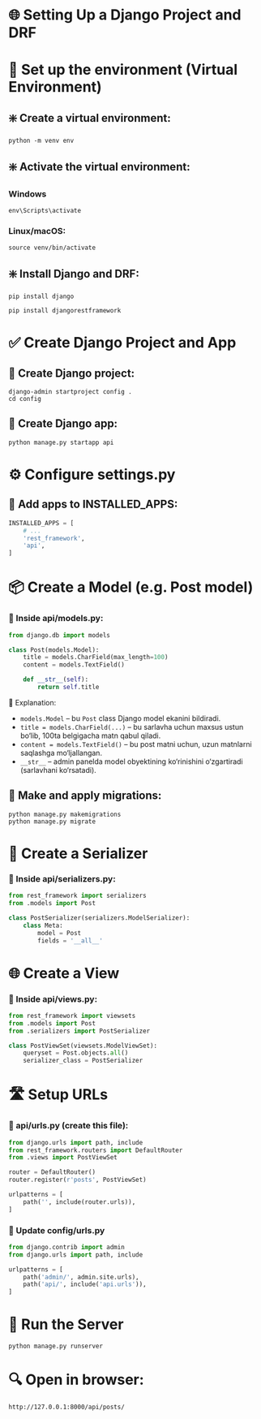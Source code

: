 # 🌐 Setting Up a Django Project and DRF

# 🧩 Set up the environment (Virtual Environment)

## ❇️ Create a virtual environment:

```shell
python -m venv env
```

## ❇️ Activate the virtual environment:
### Windows

```shell
env\Scripts\activate
```

### Linux/macOS:

```shell
source venv/bin/activate
```

## ❇️ Install Django and DRF:

```shell
pip install django
```

```shell
pip install djangorestframework
```

# ✅ Create Django Project and App

## 📌 Create Django project:

```shell
django-admin startproject config .
cd config
```

## 📌 Create Django app:

```shell
python manage.py startapp api
```

# ⚙️ Configure settings.py

## 📌 Add apps to INSTALLED_APPS:

```python
INSTALLED_APPS = [
    # ...
    'rest_framework',
    'api',
]
```

# 📦 Create a Model (e.g. Post model)

### 📌 Inside api/models.py:

```python
from django.db import models

class Post(models.Model):
    title = models.CharField(max_length=100)
    content = models.TextField()

    def __str__(self):
        return self.title
```

🧠 Explanation:
- `models.Model` – bu `Post` class Django model ekanini bildiradi.
- `title = models.CharField(...)` – bu sarlavha uchun maxsus ustun bo‘lib, 100ta belgigacha matn qabul qiladi.
- `content = models.TextField()` – bu post matni uchun, uzun matnlarni saqlashga mo‘ljallangan.
- `__str__` – admin panelda model obyektining ko‘rinishini o‘zgartiradi (sarlavhani ko‘rsatadi).

## 🔗 Make and apply migrations:

```shell
python manage.py makemigrations
python manage.py migrate
```

# 🧰 Create a Serializer

### 📌 Inside api/serializers.py:

```python
from rest_framework import serializers
from .models import Post

class PostSerializer(serializers.ModelSerializer):
    class Meta:
        model = Post
        fields = '__all__'
```

# 🌐 Create a View

### 📌 Inside api/views.py:

```python
from rest_framework import viewsets
from .models import Post
from .serializers import PostSerializer

class PostViewSet(viewsets.ModelViewSet):
    queryset = Post.objects.all()
    serializer_class = PostSerializer
```

# 🛣️ Setup URLs

### 📌 api/urls.py (create this file):

```python
from django.urls import path, include
from rest_framework.routers import DefaultRouter
from .views import PostViewSet

router = DefaultRouter()
router.register(r'posts', PostViewSet)

urlpatterns = [
    path('', include(router.urls)),
]
```

### 📌 Update config/urls.py

```python
from django.contrib import admin
from django.urls import path, include

urlpatterns = [
    path('admin/', admin.site.urls),
    path('api/', include('api.urls')),
]
```

# 🚀 Run the Server

```shell
python manage.py runserver
```

# 🔍 Open in browser:

```shell
http://127.0.0.1:8000/api/posts/
```
